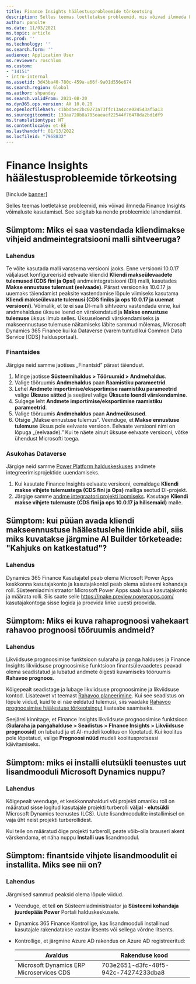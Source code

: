 ```yaml
---
title: Finance Insights häälestusprobleemide tõrkeotsing
description: Selles teemas loetletakse probleemid, mis võivad ilmneda Finance Insights võimaluste kasutamisel. See selgitab ka nende probleemide lahendamist.
author: panolte
ms.date: 11/03/2021
ms.topic: article
ms.prod: ''
ms.technology: ''
ms.search.form: ''
audience: Application User
ms.reviewer: roschlom
ms.custom:
- "14151"
- intro-internal
ms.assetid: 3d43ba40-780c-459a-a66f-9a01d556e674
ms.search.region: Global
ms.author: shpandey
ms.search.validFrom: 2021-08-20
ms.dyn365.ops.version: AX 10.0.20
ms.openlocfilehash: c1bbdbec2bc0273a73ffc13a4cce024543af5a13
ms.sourcegitcommit: 133aa728b8a795eaeaef22544f76478da2bd1df9
ms.translationtype: HT
ms.contentlocale: et-EE
ms.lasthandoff: 01/13/2022
ms.locfileid: "7968832"
---
```

# <a name="troubleshoot-finance-insights-setup-issues"></a>Finance Insights häälestusprobleemide tõrkeotsing

[!include [banner](../includes/banner.md)]

Selles teemas loetletakse probleemid, mis võivad ilmneda Finance Insights võimaluste kasutamisel. See selgitab ka nende probleemide lahendamist.

## <a name="symptom-why-cant-i-map-the-customer-payment-insights-data-integration-template-destination-column"></a>Sümptom: Miks ei saa vastendada kliendimakse vihjeid andmeintegratsiooni malli sihtveeruga?

### <a name="resolution"></a>Lahendus

Te võite kasutada malli varasema versiooni jaoks. Enne versiooni 10.0.17 väljalaset konfigureerisid eelvaate kliendid **Kliendi makseülevaadete tulemused (CDS fini ja Opsi)** andmeintegratsiooni (DI) malli, kasutades **Makse ennustuse tulemust (eelvaade)**. Pärast versiooniks 10.0.17 ja uuemaks täiendamist peaksite vastendamise lõpule viimiseks kasutama **Kliendi makseülevaate tulemusi (CDS finiks ja ops 10.0.17 ja uuemat versiooni)**. Võimalik, et te ei saa DI-malli sihtveeru vastendada enne, kui andmehalduse üksuse loend on värskendatud ja **Makse ennustuse tulemuse** üksus ilmub selles. Üksuseloendi värskendamiseks ja makseennustuse tulemuse näitamiseks läbite sammud mõlemas, Microsoft Dynamics 365 Finance kui ka Dataverse (varem tuntud kui Common Data Service \[CDS\] haldusportaal).

### <a name="in-finance"></a>Finantsides

Järgige neid samme jaotises „Finantsid” pärast täiendust.

1. Minge jaotisse **Süsteemihaldus \> Tööruumid \> Andmehaldus**.
2. Valige tööruumis **Andmehaldus** paan **Raamistiku parameetrid**.
3. Lehel **Andmete importimise/eksportimise raamistiku parameetrid** valige **Üksuse sätted** ja seejärel valige **Üksuste loendi värskendamine**.
4. Sulgege leht **Andmete importimise/eksportimise raamistiku parameetrid**.
5. Valige tööruumis **Andmehaldus** paan **Andmeüksused**.
6. Otsige „Makse ennustuse tulemus”. Veenduge, et **Makse ennustuse tulemuse** üksus pole eelvaate versioon. Eelvaate versiooni nimi on lõpuga „(eelvaade).” Kui te näete ainult üksuse eelvaate versiooni, võtke ühendust Microsofti toega.

### <a name="in-dataverse"></a>Asukohas Dataverse

Järgige neid samme [Power Platform halduskeskuses](https://admin.powerplatform.microsoft.com/environments) andmete integreerimisprojektide uuendamiseks.

1. Kui kasutate Finance Insights eelvaate versiooni, eemaldage **Kliendi makse vihjete tulemustega (CDS fini ja Ops)** malliga seotud DI-projekt.
2. Järgige samme [andme integraatori projekti loomiseks](create-data-integrate-project.md). Kasutage **Kliendi makse vihjete tulemuste (CDS fini ja ops 10.0.17 ja hilisemaid)** malle.

## <a name="symptom-when-i-try-to-open-ai-builder-by-using-the-links-on-the-customer-payment-predictions-setup-page-why-do-i-receive-the-following-error-message-sorry-theres-been-a-disconnect"></a>Sümptom: kui püüan avada kliendi makseennustuse häälestuslehe linkide abil, siis miks kuvatakse järgmine AI Builder tõrketeade: "Kahjuks on katkestatud"?

### <a name="resolution"></a>Lahendus

Dynamics 365 Finance Kasutajatel peab olema Microsoft Power Apps keskkonna kasutajakonto ja kasutajakontol peab olema süsteemi kohandaja roll. Süsteemiadministraator Microsoft Power Apps saab luua kasutajakonto ja määrata rolli. Siis saate selle <https://make.preview.powerapps.com/> kasutajakontoga sisse logida ja proovida linke uuesti proovida.

## <a name="symptom-why-doesnt-the-cash-forecast-tab-in-the-cash-flow-forecast-workspace-show-any-data"></a>Sümptom: Miks ei kuva rahaprognoosi vahekaart rahavoo prognoosi tööruumis andmeid?

### <a name="resolution"></a>Lahendus

Likviidsuse prognoosimise funktsioon sularaha ja panga halduses ja Finance Insights likviidsuse prognoosimise funktsioon finantsülevaadetes peavad olema seadistatud ja lubatud andmete õigesti kuvamiseks tööruumis **Rahavoo prognoos**.

Kõigepealt seadistage ja lubage likviidsuse prognoosimine ja likviidsuse kontod. Lisateavet vt teemast [Rahavoo planeerimine](../cash-bank-management/cash-flow-forecasting.md). Kui see seadistus on lõpule viidud, kuid te ei näe eeldatud tulemusi, siis vaadake [Rahavoo prognoosimise häälestuse tõrkeotsingut](../cash-bank-management/cash-flow-forecasting-tsg.md) lisateabe saamiseks.

Seejärel kinnitage, et Finance Insights likviidsuse prognoosimise funktsioon (**Sularaha ja pangahalduse \> Seadistus \> FInance Insights \> Likviidsuse prognoosid**) on lubatud ja et AI-mudeli koolitus on lõpetatud. Kui koolitus pole lõpetatud, valige **Prognoosi nüüd** mudeli koolitusprotsessi käivitamiseks.

## <a name="symptom-why-isnt-the-install-a-new-add-in-button-visible-in-microsoft-dynamics-lifecycle-services"></a>Sümptom: miks ei installi elutsükli teenustes uut lisandmooduli Microsoft Dynamics nuppu?

### <a name="resolution"></a>Lahendus

Kõigepealt veenduge, et keskkonnahalduri või projekti omaniku roll on määratud sisse logitud kasutajale projekti turberolli **väljal** **·** **elutsükli** Microsoft Dynamics teenustes (LCS). Uute lisandmoodulite installimisel on vaja üht neist projekti turberollidest.

Kui teile on määratud õige projekti turberoll, peate võib-olla brauseri akent värskendama, et näha nuppu **Installi uus** lisandmoodul.

## <a name="symptom-the-finance-insights-add-in-doesnt-seem-to-be-installing-why-is-that"></a>Sümptom: finantside vihjete lisandmoodulit ei installita. Miks see nii on?

### <a name="resolution"></a>Lahendus

Järgmised sammud peaksid olema lõpule viidud.

- Veenduge, et teil **on** Süsteemiadministraator ja **Süsteemi kohandaja juurdepääs Power** Portali halduskeskusele.
- Dynamics 365 Finance Kontrollige, kas lisandmooduli installinud kasutajale rakendatakse vastav litsents või sellega võrdne litsents.
- Kontrollige, et järgmine Azure AD rakendus on Azure AD registreeritud: 

  | Avaldus                  | Rakenduse kood           |
  | ---------------------------- | ---------------- |
  | Microsoft Dynamics ERP Microservices CDS | 703e2651-d3fc-48f5-942c-74274233dba8 | 
  

